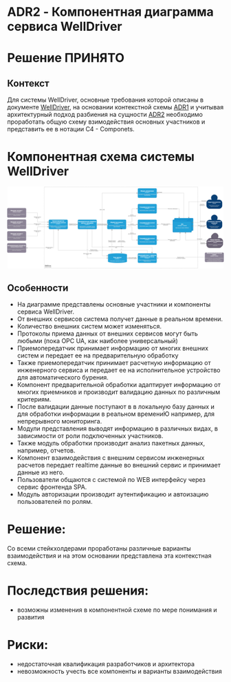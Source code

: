 # ADR2 - Компонентная диаграмма сервиса WellDriver

# Решение ПРИНЯТО

## Контекст

Для системы WellDriver, основные требования которой описаны в документе [WellDriver](../WellDriver.md), на основании контекстной схемы [ADR1](ADR1.md) и учитывая архитектурный подход разбиения на сущности [ADR2](ADR2.md) необходимо проработать общую схему взимодействия основных участников и представить ее в нотации C4 - Componets.


# Компонентная схема системы WellDriver
![Компонентная схема системы WellDriver](ADR3_data/wd-components.png)


## Особенности

* На диаграмме представлены основные участники и компоненты сервиса WellDriver.
* От внешних сервисов система получет данные в реальном времени.
* Количество внешних систем может изменяться.
* Протоколы приема данных от внешних сервисов могут быть любыми (пока OPC UA, как наиболее универсальный)
* Приемопередатчик принимает информацию от многих внешних систем и передает ее на предварительную обработку
* Также приемопередатчик принимает расчетную информацию от инженерного сервиса и передает ее на исполнительное устройство для автоматического бурения.
* Компонент предварительной обработки адаптирует информацию от многих приемников и производит валидацию данных по различным критериям.
* После валидации данные поступают в в локальную базу данных и для обработки информации в реальном времениЮ например, для непрерывного мониторинга.
* Модули представления выводят информацию в различных видах, в зависимости от роли подключенных участников.
* Также модуль обработки производит анализ пакетных данных, например, отчетов.
* Компонент взаимодействия с внешним сервисом инженерных расчетов передает realtime данные во внешний сервис и принимает данные из него.
* Пользователи общаются с системой по WEB интерфейсу через сервис фронтенда SPA.
* Модуль авторизации производит аутентификацию и автоизацию пользователей по ролям.


# Решение:
Со всеми стейкхолдерами проработаны различные варианты взаимодействия и на этом основании представлена эта контекстная схема. 
 
# Последствия решения:

* возможны изменения в компонентной схеме по мере понимания и развития


# Риски:
* недостаточная квалификация разработчиков и архитектора
* невозможность учесть все компоненты и варианты взаимодействия


